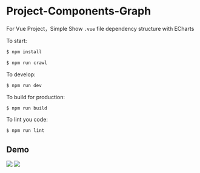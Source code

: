 # Project-Components-Graph

For Vue Project，Simple Show `.vue` file dependency structure with ECharts

To start:

```bash
$ npm install

$ npm run crawl
```

To develop:

```bash
$ npm run dev
```

To build for production:

```bash
$ npm run build
```

To lint you code:

```bash
$ npm run lint
```

## Demo

![](https://ww4.sinaimg.cn/large/006tKfTcly1fbzirbyhywj31hu11qwk2.jpg)
![](https://ww3.sinaimg.cn/large/006y8lValy1fbzir877arj31hy0qo0v4.jpg)


